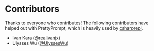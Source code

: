# Contributors

Thanks to everyone who contributes! The following contributors have helped out
with PrettyPrompt, which is heavily used by [csharprepl](https://github.com/waf/CSharpRepl).

- Ivan Kara ([@realivanjx](https://github.com/realivanjx))
- Ulysses Wu ([@UlyssesWu](https://github.com/UlyssesWu))
